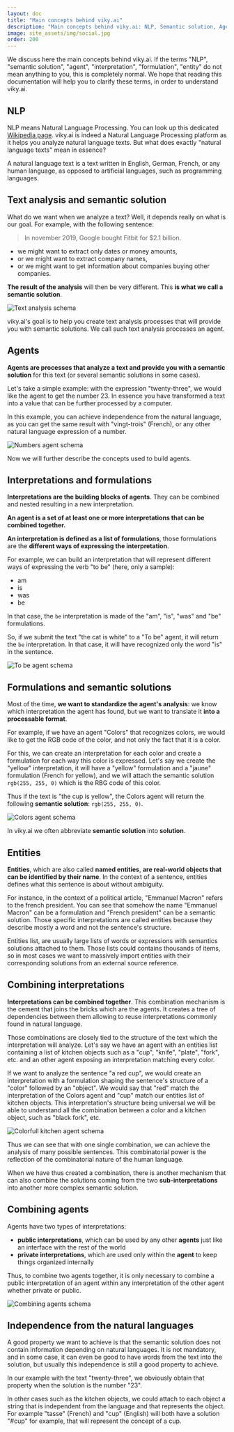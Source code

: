 ```yaml
---
layout: doc
title: "Main concepts behind viky.ai"
description: "Main concepts behind viky.ai: NLP, Semantic solution, Agent, interpretation..."
image: site_assets/img/social.jpg
order: 200
---
```


We discuss here the main concepts behind viky.ai. If the terms "NLP", "semantic solution", "agent", "interpretation", "formulation", "entity" do not mean anything to you, this is completely normal. We hope that reading this documentation will help you to clarify these terms, in order to understand viky.ai.


## NLP

NLP means Natural Language Processing. You can look up this dedicated [Wikipedia page](https://en.wikipedia.org/wiki/Natural_language_processing). viky.ai is indeed a Natural Language Processing platform as it helps you analyze natural language texts. But what does exactly "natural language texts" mean in essence?

A natural language text is a text written in English, German, French, or any human language, as opposed to artificial languages, such as programming languages.


## Text analysis and semantic solution

What do we want when we analyze a text? Well, it depends really on what is our goal. For example, with the following sentence:

> In november 2019, Google bought Fitbit for $2.1 billion.

* we might want to extract only dates or money amounts,
* or we might want to extract company names,
* or we might want to get information about companies buying other companies.

**The result of the analysis** will then be very different. This **is what we call a semantic solution**.

![Text analysis schema](img/text-analysis.png "An agent analize text and return a semantic solution")

viky.ai's goal is to help you create text analysis processes that will provide you with semantic solutions. We call such text analysis processes an agent.


## Agents

**Agents are processes that analyze a text and provide you with a semantic solution** for this text (or several semantic solutions in some cases).

Let's take a simple example: with the expression "twenty-three", we would like the agent to get the number 23. In essence you have transformed a text into a value that can be further processed by a computer.

In this example, you can achieve independence from the natural language, as you can get the same result with "vingt-trois" (French), or any other natural language expression of a number.

![Numbers agent schema](img/numbers-agent.png "Numbers agent analyse text and produces a semantic solution")

Now we will further describe the concepts used to build agents.


## Interpretations and formulations

**Interpretations are the building blocks of agents**. They can be combined and nested resulting in a new interpretation.

**An agent is a set of at least one or more interpretations that can be combined together.**

**An interpretation is defined as a list of formulations**, those formulations are the **different ways of expressing the interpretation**.

For example, we can build an interpretation that will represent different ways of expressing the verb "to be" (here, only a sample):

* am
* is
* was
* be

In that case, the `be` interpretation is made of the "am", "is", "was" and "be" formulations.

So, if we submit the text "the cat is white" to a "To be" agent, it will return the `be` interpretation. In that case, it will have recognized only the word "is" in the sentence.

![To be agent schema](img/to-be-agent.png "To be agent recognized be interpretation")


## Formulations and semantic solutions

Most of the time, **we want to standardize the agent's analysis**: we know which interpretation the agent has found, but we want to translate it **into a processable format**.

For example, if we have an agent "Colors" that recognizes colors, we would like to get the RGB code of the color, and not only the fact that it is a color.

For this, we can create an interpretation for each color and create a formulation for each way this color is expressed. Let's say we create the "yellow" interpretation, it will have a "yellow" formulation and a "jaune" formulation (French for yellow), and we will attach the semantic solution `rgb(255, 255, 0)` which is the RBG code of this color.

Thus if the text is "the cup is yellow", the Colors agent will return the following **semantic solution**: `rgb(255, 255, 0)`.

![Colors agent schema](img/colors-agent.png "Colors agent recognized and nomalize yellow color by providing a solution")

<aside class="primary">
  <p>
    In viky.ai we often abbreviate <strong>semantic solution</strong> into <strong>solution</strong>.
  </p>
</aside>


## Entities

**Entities**, which are also called **named entities**, **are real-world objects that can be identified by their name**. In the context of a sentence, entities defines what this sentence is about without ambiguity.

For instance, in the context of a political article, "Emmanuel Macron" refers to the french president. You can see that somehow the name "Emmanuel Macron" can be a formulation and "French president" can be a semantic solution. Those specific interpretations are called entities because they describe mostly a word and not the sentence's structure.

Entities list, are usually large lists of words or expressions with semantics solutions attached to them. Those lists could contains thousands of items, so in most cases we want to massively import entities with their corresponding solutions from an external source reference.


## Combining interpretations

**Interpretations can be combined together**. This combination mechanism is the cement that joins the bricks which are the agents. It creates a tree of dependencies between them allowing to reuse interpretations commonly found in natural language.

Those combinations are closely tied to the structure of the text which the interpretation will analyze. Let's say we have an agent with an entities list containing a list of kitchen objects such as a "cup", "knife", "plate", "fork", etc. and an other agent exposing an interpretation matching every color.

If we want to analyze the sentence "a red cup", we would create an interpretation with a formulation shaping the sentence's structure of a "color" followed by an "object". We would say that "red" match the interpretation of the Colors agent and "cup" match our entities list of kitchen objects. This interpretation's structure being universal we will be able to understand all the combination between a color and a kitchen object, such as "black fork", etc.

![Colorfull kitchen agent schema](img/colorfull-kitchen-agent.png "Combining interpretations")

Thus we can see that with one single combination, we can achieve the analysis of many possible sentences. This combinatorial power is the reflection of the combinatorial nature of the human language.

<aside class="primary">
  <p>
    When we have thus created a combination, there is another mechanism that can also combine the solutions coming from the two <strong>sub-interpretations</strong> into another more complex semantic solution.
  </p>
</aside>


## Combining agents

Agents have two types of interpretations:

* **public interpretations**, which can be used by any other **agents** just like an interface with the rest of the world
* **private interpretations**, which are used only within the **agent** to keep things organized internally

Thus, to combine two agents together, it is only necessary to combine a public interpretation of an agent within any interpretation of the other agent whether private or public.

![Combining agents schema](img/combining-agents.png "Combining agents: agent A uses a public interpretation from agent B")


## Independence from the natural languages

A good property we want to achieve is that the semantic solution does not contain information depending on natural languages. It is not mandatory, and in some case, it can even be good to have words from the text into the solution, but usually this independence is still a good property to achieve.

In our example with the text "twenty-three", we obviously obtain that property when the solution is the number "23".

In other cases such as the kitchen objects, we could attach to each object a string that is independent from the language and that represents the object. For example "tasse" (French) and "cup" (English) will both have a solution "#cup" for example, that will represent the concept of a cup.
